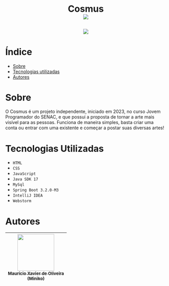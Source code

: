 <h1 align="center">
  Cosmus <br/>
  <img loading="lazy" src="http://img.shields.io/static/v1?label=STATUS&message=EM%20DESENVOLVIMENTO&color=GREEN&style=for-the-badge"/>
</h1>

<h2 align="center">
  <img src="./gif.gif"/>
</h2>

# Índice 

* [Sobre](#sobre)
* [Tecnologias utilizadas](#tecnologias-utilizadas)
* [Autores](#autores)


# Sobre

<p>O Cosmus é um projeto independente, iniciado em 2023, no curso Jovem Programador do SENAC, e que possui a proposta de tornar a arte mais visível para as pessoas. Funciona de maneira simples, basta criar uma conta ou entrar com uma existente e começar a postar suas diversas artes!</p>

# Tecnologias Utilizadas

* `HTML`
* `CSS`
* `JavaScript`
* `Java SDK 17`
* `MySql`
* `Spring Boot 3.2.0-M3`
* `IntelliJ IDEA`
* `Webstorm`
 
# Autores

| [<img loading="lazy" src="https://avatars.githubusercontent.com/u/119255200?v=4" width=115><br><sub>Maurício Xavier de Oliveira<br>(Miniko)</sub>](https://github.com/mini-niko) |
| :---: | 
